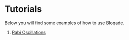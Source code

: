 # Tutorials

Below you will find some examples of how to use Bloqade.

1. [Rabi Oscillations](scripts/rabi.py)
